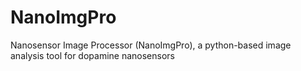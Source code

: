 # NanoImgPro
Nanosensor Image Processor (NanoImgPro), a python-based image analysis tool for dopamine nanosensors 
